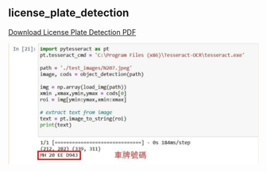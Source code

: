 ## license_plate_detection

[Download License Plate Detection PDF](https://github.com/weitsunglin/license_plate_detection/raw/main/license_plate_detection.pdf)

![demo](https://github.com/weitsunglin/license_plate_detection/blob/main/demo.jpg)
